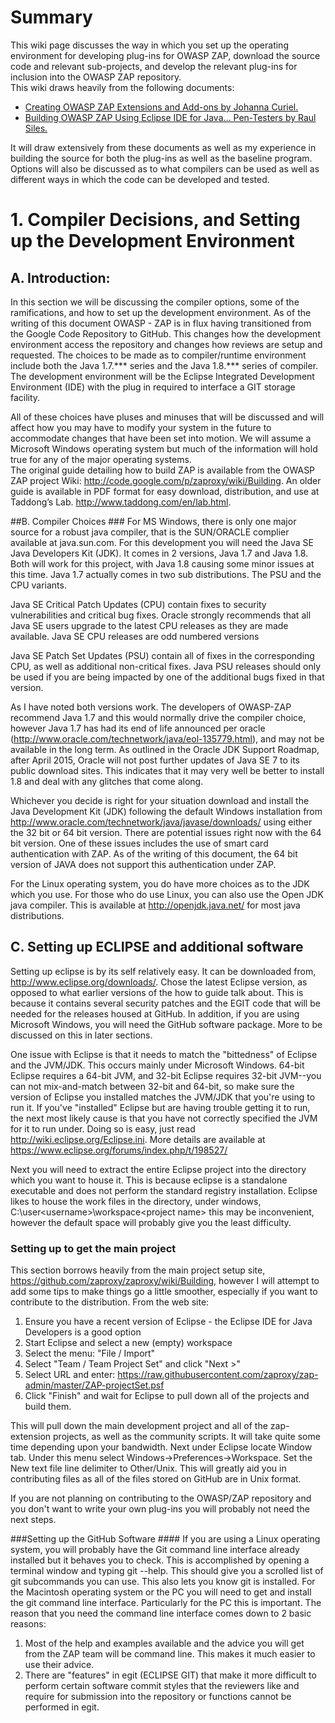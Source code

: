 # Summary ##
This wiki page discusses the way in which you set up the operating environment for developing plug-ins for OWASP ZAP, download the source code and relevant sub-projects, and develop the relevant plug-ins for inclusion into the OWASP ZAP  repository.  
This wiki draws heavily from the following documents:
* 	[Creating OWASP ZAP Extensions and Add-ons by Johanna Curiel.](https://www.owasp.org/images/3/37/GuidelineZAPExtensionsAddOns1.0.pdf)
* 	[Building OWASP ZAP Using Eclipse IDE for Java… Pen-Testers by Raul Siles.](http://www.taddong.com/docs/Building_ZAP_with_Eclipse_v3.0.pdf)

It will draw extensively from these documents as well as my experience in building the source for both the plug-ins as well as the baseline program.  Options will also be discussed as to what compilers can be used as well as different ways in which the code can be developed and tested.

# 1.	Compiler Decisions, and Setting up the Development Environment ###
## A.	Introduction:	
In this section we will be discussing the compiler options, some of the ramifications, and how to set up the development environment.  As of the writing of this document OWASP - ZAP is in flux having transitioned from the Google Code Repository to GitHub.  This changes how the development environment access the repository and changes how reviews are setup and requested.  The choices to be made as to compiler/runtime environment include both the Java 1.7.*** series and the Java 1.8.*** series of compiler.  The development environment will be the Eclipse Integrated Development Environment (IDE) with the plug in required to interface  a GIT storage facility.

All of these choices have pluses and minuses that will be discussed and will affect how you may have to modify your system in the future to accommodate changes that have been set into motion.  We will assume a Microsoft Windows operating system but much of the information will hold true for any of the major operating systems.  
The original guide detailing how to build ZAP is available from the OWASP ZAP project Wiki: http://code.google.com/p/zaproxy/wiki/Building. An older guide is available in PDF format for easy download, distribution, and use at Taddong’s Lab. http://www.taddong.com/en/lab.html.

##B.	Compiler Choices ###
For MS Windows, there is only one major source for a robust java compiler, that is the SUN/ORACLE complier available at java.sun.com.  For this development you will need the Java SE Java Developers Kit (JDK).  It comes in 2 versions, Java 1.7 and Java 1.8.  Both will work for this project, with Java 1.8 causing some minor issues at this time.  Java 1.7 actually comes in two sub distributions.  The PSU and the CPU variants.

Java SE Critical Patch Updates (CPU) contain fixes to security vulnerabilities and critical bug fixes. Oracle strongly recommends that all Java SE users upgrade to the latest CPU releases as they are made available. Java SE CPU releases are odd numbered versions 

Java SE Patch Set Updates (PSU) contain all of fixes in the corresponding CPU, as well as additional non-critical fixes. Java PSU releases should only be used if you are being impacted by one of the additional bugs fixed in that version.

As I have noted both versions work.  The developers of OWASP-ZAP recommend Java 1.7 and this would normally drive the compiler choice, however Java 1.7 has had its end of life announced per oracle (http://www.oracle.com/technetwork/java/eol-135779.html), and may not be available in the long term.  As outlined in the Oracle JDK Support Roadmap, after April 2015, Oracle will not post further updates of Java SE 7 to its public download sites.  This indicates that it may very well be better to install 1.8 and deal with any glitches that come along.

Whichever you decide is right for your situation download and install the Java Development Kit (JDK) following the default Windows installation from http://www.oracle.com/technetwork/java/javase/downloads/ using either the 32 bit or 64 bit version.  There are potential issues right now with the 64 bit version.  One of these issues includes the use of smart card authentication with ZAP.  As of the writing of this document, the 64 bit version of JAVA does not support this authentication under ZAP.

For the Linux operating system, you do have more choices as to the JDK which you use.  For those who do use Linux, you can also use the Open JDK java compiler.  This is available at http://openjdk.java.net/ for most java distributions.  

## C.	Setting up ECLIPSE and additional software ###
Setting up eclipse is by its self  relatively easy.  It can be downloaded from, http://www.eclipse.org/downloads/.  Chose the latest Eclipse version, as opposed to what earlier versions of the how to guide talk about.  This is because it contains several security patches and the EGIT code that will be needed for the releases housed at GitHub.  In addition, if you are using Microsoft Windows, you will need the GitHub software package.  More to be discussed on this in later sections.

One issue with Eclipse is that it needs to match the "bittedness" of Eclipse and the JVM/JDK.  This occurs mainly under Microsoft Windows.  64-bit Eclipse requires a 64-bit JVM, and 32-bit Eclipse requires 32-bit JVM--you can not mix-and-match between 32-bit and 64-bit, so make sure the version of Eclipse you installed matches the JVM/JDK that you're using to run it.  If you've "installed" Eclipse but are having trouble getting it to run, the next most likely cause is that you have not correctly specified the JVM for it to run under. Doing so is easy, just read http://wiki.eclipse.org/Eclipse.ini.  More details are available at https://www.eclipse.org/forums/index.php/t/198527/


Next you will need to extract the entire Eclipse project into the directory which you want to house it.  This is because eclipse is a standalone executable and does not perform the standard registry installation.  Eclipse likes to house the work files in the directory, under windows, C:\user\<username>\workspace\<project name>  this may be inconvenient, however the default space will probably give you the least difficulty.

### Setting up to get the main project ####
This section borrows heavily from the main project setup site, https://github.com/zaproxy/zaproxy/wiki/Building, however I will attempt to add some tips to make things go a little smoother, especially if you want to contribute to the distribution.  From the web site:

1. Ensure you have a recent version of Eclipse - the Eclipse IDE for Java Developers is a good option
2. Start Eclipse and select a new (empty) workspace
3. Select the menu: "File / Import"
4. Select "Team / Team Project Set" and click "Next >"
5. Select URL and enter: https://raw.githubusercontent.com/zaproxy/zap-admin/master/ZAP-projectSet.psf 
6. Click "Finish" and wait for Eclipse to pull down all of the projects and build them.

This will pull down the main development project and all of the zap-extension projects, as well as the community scripts.  It will take quite some time depending upon your bandwidth. Next under Eclipse locate Window tab.  Under this menu select Windows->Preferences->Workspace.  Set the New text file line delimiter to Other/Unix.  This will greatly aid you in contributing files as all of the files stored on GitHub are in Unix format.

If you are not planning on contributing to the OWASP/ZAP repository and you don't want to write your own plug-ins you will probably not need the next steps. 

###Setting up the GitHub Software ####
If you are using a Linux operating system, you will probably have the Git command line interface already installed but it behaves you to check.  This is accomplished by opening a terminal window and typing git --help.  This should give you a scrolled list of git subcommands you can use.  This also lets you know git is installed.  For the Macintosh operating system or the PC you will need to get and install the git command line interface.  Particularly for the PC this is important.  The reason that you need the command line interface comes down to 2 basic reasons:

1.  Most of the help and examples available and the advice you will get from the ZAP team will be command line.  This makes it much easier to use their advice.
2.  There are "features" in egit (ECLIPSE GIT) that make it more difficult to perform certain software commit styles that the reviewers like and require for submission into the repository or functions cannot be performed in egit.